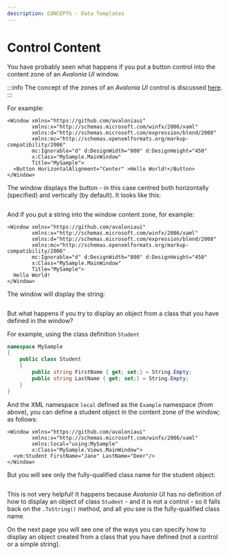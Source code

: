 ```yaml
---
description: CONCEPTS - Data Templates
---
```


# Control Content

You have probably seen what happens if you put a button control into the content zone of an _Avalonia UI_ window. &#x20;

:::info
The concept of the zones of an _Avalonia UI_ control is discussed [here](../layout/layout-zones).
:::

For example:

```markup
<Window xmlns="https://github.com/avaloniaui"
        xmlns:x="http://schemas.microsoft.com/winfx/2006/xaml"
        xmlns:d="http://schemas.microsoft.com/expression/blend/2008"
        xmlns:mc="http://schemas.openxmlformats.org/markup-compatibility/2006"
        mc:Ignorable="d" d:DesignWidth="800" d:DesignHeight="450"
        x:Class="MySample.MainWindow"
        Title="MySample">
  <Button HorizontalAlignment="Center" >Hello World!</Button>
</Window>
```

The window displays the button - in this case centred both horizontally (specified) and vertically (by default). It looks like this:

<img src="/img/gitbook-import/assets/image (42) (1).png" alt=""/>

And if you put a string into the window content zone, for example:

```markup
<Window xmlns="https://github.com/avaloniaui"
        xmlns:x="http://schemas.microsoft.com/winfx/2006/xaml"
        xmlns:d="http://schemas.microsoft.com/expression/blend/2008"
        xmlns:mc="http://schemas.openxmlformats.org/markup-compatibility/2006"
        mc:Ignorable="d" d:DesignWidth="800" d:DesignHeight="450"
        x:Class="MySample.MainWindow"
        Title="MySample">
  Hello World!
</Window>
```

The window will display the string:

<img src="/img/gitbook-import/assets/image (51).png" alt=""/>

But what happens if you try to display an object from a class that you have defined in the window?

For example, using the class definition `Student`&#x20;

```csharp
namespace MySample
{
    public class Student
    {
        public string FirstName { get; set;} = String.Empty;
        public string LastName { get; set;} = String.Empty;
    }
}
```

And the XML namespace `local` defined as the `Example` namespace (from above), you can define a student object in the content zone of the window; as follows:

```markup
<Window xmlns="https://github.com/avaloniaui"
        xmlns:x="http://schemas.microsoft.com/winfx/2006/xaml"
        xmlns:local="using:MySample"
        x:Class="MySample.Views.MainWindow">
  <vm:Student FirstName="Jane" LastName="Deer"/>
</Window>
```

But you will see only the fully-qualified class name for the student object:

<img src="/img/gitbook-import/assets/image (52).png" alt=""/>

This is not very helpful! It happens because _Avalonia UI_ has no definition of how to display an object of class `Student` - and it is not a control - so it falls back on the `.ToString()` method, and all you see is the fully-qualified class name. &#x20;

On the next page you will see one of the ways you can specify how to display an object created from a class that you have defined (not a control or a simple string).&#x20;

##
